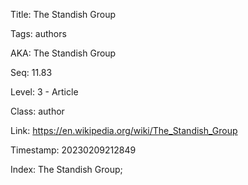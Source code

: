 Title:  The Standish Group

Tags:   authors

AKA:    The Standish Group

Seq:    11.83

Level:  3 - Article

Class:  author

Link:   https://en.wikipedia.org/wiki/The_Standish_Group

Timestamp: 20230209212849

Index:  The Standish Group; 
